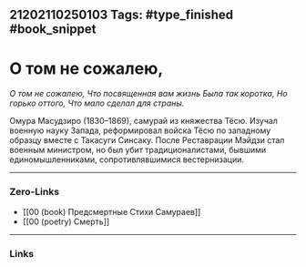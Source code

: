 21202110250103
Tags: #type_finished #book_snippet 
---
# О том не сожалею,

*О том не сожалею,
Что посвященная вам жизнь
Была так коротка,
Но горько оттого,
Что мало сделал для страны.*

Омура Масудзиро (1830–1869), самурай из княжества Тёсю. Изучал военную науку Запада, реформировал войска Тёсю по западному образцу вместе с Такасуги Синсаку. После Реставрации Мэйдзи стал военным министром, но был убит традиционалистами, бывшими единомышленниками, сопротивлявшимися вестернизации. 

---
### Zero-Links
 - [[00 (book) Предсмертные Стихи Самураев]]
 - [[00 (poetry) Смерть]]
---
### Links
